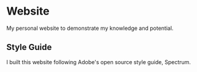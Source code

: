 # Website
My personal website to demonstrate my knowledge and potential.

## Style Guide
I built this website following Adobe's open source style guide, Spectrum.
